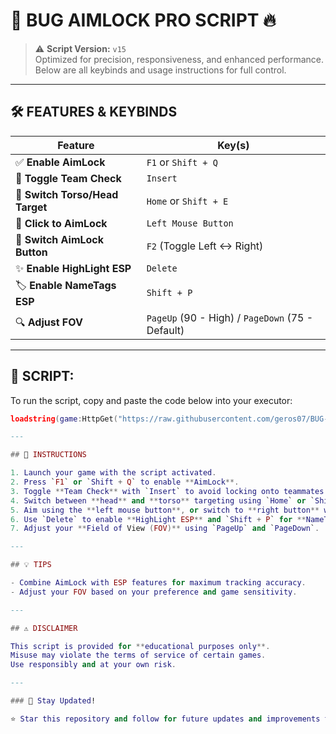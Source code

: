 # 🎯 BUG AIMLOCK PRO SCRIPT 🔥

> ⚠️ **Script Version:** `v15`  
> Optimized for precision, responsiveness, and enhanced performance. Below are all keybinds and usage instructions for full control.

---

## 🛠️ FEATURES & KEYBINDS

| Feature                         | Key(s)                                |
|---------------------------------|----------------------------------------|
| ✅ **Enable AimLock**          | `F1` or `Shift + Q`                    |
| 🔄 **Toggle Team Check**       | `Insert`                               |
| 🎯 **Switch Torso/Head Target**| `Home` or `Shift + E`                  |
| 🔫 **Click to AimLock**        | `Left Mouse Button`                    |
| 🔁 **Switch AimLock Button**   | `F2` (Toggle Left ↔ Right)             |
| ✨ **Enable HighLight ESP**    | `Delete`                               |
| 🏷️ **Enable NameTags ESP**    | `Shift + P`                            |
| 🔍 **Adjust FOV**              | `PageUp` (90 - High) / `PageDown` (75 - Default) |

---

## 🚀 SCRIPT:

To run the script, copy and paste the code below into your executor:

```lua
loadstring(game:HttpGet("https://raw.githubusercontent.com/geros07/BUG-Project/refs/heads/main/BUGAIMLOCKPRO.lua"))()

---

## 📌 INSTRUCTIONS

1. Launch your game with the script activated.
2. Press `F1` or `Shift + Q` to enable **AimLock**.
3. Toggle **Team Check** with `Insert` to avoid locking onto teammates.
4. Switch between **head** and **torso** targeting using `Home` or `Shift + E`.
5. Aim using the **left mouse button**, or switch to **right button** with `F2`.
6. Use `Delete` to enable **HighLight ESP** and `Shift + P` for **NameTags ESP**.
7. Adjust your **Field of View (FOV)** using `PageUp` and `PageDown`.

---

## 💡 TIPS

- Combine AimLock with ESP features for maximum tracking accuracy.
- Adjust your FOV based on your preference and game sensitivity.

---

## ⚠️ DISCLAIMER

This script is provided for **educational purposes only**.  
Misuse may violate the terms of service of certain games.  
Use responsibly and at your own risk.

---

### 👾 Stay Updated!

⭐ Star this repository and follow for future updates and improvements to version `v15`!
